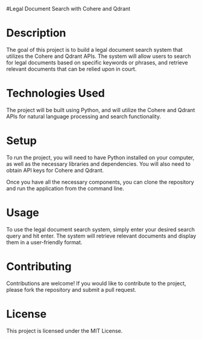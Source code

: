 #Legal Document Search with Cohere and Qdrant


# Description
The goal of this project is to build a legal document search system that utilizes the Cohere and Qdrant APIs. The system will allow users to search for legal documents based on specific keywords or phrases, and retrieve relevant documents that can be relied upon in court.

# Technologies Used
The project will be built using Python, and will utilize the Cohere and Qdrant APIs for natural language processing and search functionality.

# Setup
To run the project, you will need to have Python installed on your computer, as well as the necessary libraries and dependencies. You will also need to obtain API keys for Cohere and Qdrant.

Once you have all the necessary components, you can clone the repository and run the application from the command line.

# Usage
To use the legal document search system, simply enter your desired search query and hit enter. The system will retrieve relevant documents and display them in a user-friendly format.

# Contributing
Contributions are welcome! If you would like to contribute to the project, please fork the repository and submit a pull request.

# License
This project is licensed under the MIT License.
